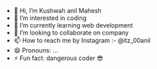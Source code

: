 - 👋 Hi, I’m Kushwah anil Mahesh 
- 👀 I’m interested in coding 
- 🌱 I’m currently learning web development 
- 💞️ I’m looking to collaborate on company
- 📫 How to reach me by Instagram :- @itz_00anil
- 😄 Pronouns: ...
- ⚡ Fun fact: dangerous coder 😎

<!---
Kushwahanil/Kushwahanil is a ✨ special ✨ repository because its `README.md` (this file) appears on your GitHub profile.
You can click the Preview link to take a look at your changes.
--->

